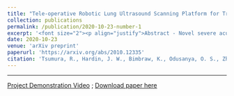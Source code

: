 ```yaml
---
title: "Tele-operative Robotic Lung Ultrasound Scanning Platform for Triage of COVID-19 Patients"
collection: publications
permalink: /publication/2020-10-23-number-1
excerpt: '<font size="2"><p align="justify">Abstract - Novel severe acute respiratory syndrome coronavirus 2 (SARS-CoV-2) has become a pandemic of epic proportions and a global response to prepare health systems worldwide is of utmost importance. In addition to its cost-effectiveness in a resources-limited setting, lung ultrasound (LUS) has emerged as a rapid noninvasive imaging tool for the diagnosis of COVID-19 infected patients. Concerns surrounding LUS include the disparity of infected patients and healthcare providers, relatively small number of physicians and sonographers capable of performing LUS, and most importantly, the requirement for substantial physical contact between the patient and operator, increasing the risk of transmission. Mitigation of the spread of the virus is of paramount importance. A 2-dimensional (2D) tele-operative robotic platform capable of performing LUS in for COVID-19 infected patients may be of significant benefit. The authors address the aforementioned issues surrounding the use of LUS in the application of COVID- 19 infected patients. In addition, first time application, feasibility and safety were validated in three healthy subjects, along with 2D image optimization and comparison for overall accuracy. Preliminary results demonstrate that the proposed platform allows for successful acquisition and application of LUS in humans.</p>'
date: 2020-10-23
venue: 'arXiv preprint'
paperurl: 'https://arxiv.org/abs/2010.12335'
citation: 'Tsumura, R., Hardin, J. W., Bimbraw, K., Odusanya, O. S., Zheng, Y., Hill, J. C., Hoffmann, B., Soboyejo, W., Zhang, H. (2020). &quot;Tele-operative Robotic Lung Ultrasound Scanning Platform for Triage of COVID-19 Patients.&quot; In: <i>arXiv preprint arXiv:2010.12335.</i>'
---
```

---
<a href="https://www.youtube.com/watch?v=_Zr0HbDOzEc">Project Demonstration Video</a> ; [Download paper here](http://bimbraw.github.io/files/Robotic_LUS_Ryosuke_Paper.pdf)
